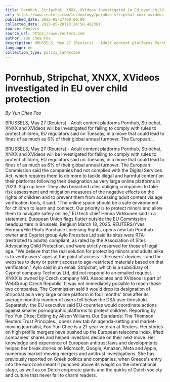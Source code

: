 ```yaml
---
title: Pornhub, Stripchat, XNXX, XVideos investigated in EU over child protection
url: https://www.reuters.com/technology/pornhub-stripchat-xnxx-xvideos-targeted-eu-investigation-2025-05-27/
published_date: 2025-05-27T00:00:00
collected_date: 2025-05-28T13:24:50.462361
source: Reuters
source_url: https://www.reuters.com
author: Yun Chee Foo
description: BRUSSELS, May 27 (Reuters) - Adult content platforms Pornhub, Stripchat, XNXX and XVideos will be investigated for failing to comply with rules to protect children, EU regulators said on Tuesday, in a move that could lead to fines of as much as 6% of their global annual turnover. The European...
language: en
collection_type: policy_landscape
---
```


# Pornhub, Stripchat, XNXX, XVideos investigated in EU over child protection

*By Yun Chee Foo*

BRUSSELS, May 27 (Reuters) - Adult content platforms Pornhub, Stripchat, XNXX and XVideos will be investigated for failing to comply with rules to protect children, EU regulators said on Tuesday, in a move that could lead to fines of as much as 6% of their global annual turnover. The European...

BRUSSELS, May 27 (Reuters) - Adult content platforms Pornhub, Stripchat, XNXX and XVideos will be investigated for failing to comply with rules to protect children, EU regulators said on Tuesday, in a move that could lead to fines of as much as 6% of their global annual turnover. The European Commission said the companies had not complied with the Digital Services Act, which requires them to do more to tackle illegal and harmful content on their platforms following their designation as very large online platforms in 2023. Sign up here. They also breached rules obliging companies to take risk assessment and mitigation measures of the negative effects on the rights of children and to prevent them from accessing adult content via age verification tools, it said. "The online space should be a safe environment for children to learn and connect. Our priority is to protect minors and allow them to navigate safely online," EU tech chief Henna Virkkunen said in a statement. European Union flags flutter outside the EU Commission headquarters in Brussels, Belgium March 18, 2025. REUTERS/Yves Herman/File Photo Purchase Licensing Rights, opens new tab Pornhub owner and Cypriot group Aylo Freesites Ltd said its sites were RTA- (restricted to adults) compliant, as rated by the Association of Sites Advocating Child Protection, and were strictly reserved for those of legal age. "We believe that the real solution for protecting minors and adults alike is to verify users’ ages at the point of access - the users’ devices - and for websites to deny or permit access to age-restricted materials based on that verification," Aylo said in an email. Stripchat, which is a subsidiary of Cypriot company Technius Ltd, did not respond to an emailed request. XNXX is owned by Czech company NKL Associates and XVideos is part of WebGroup Czech Republic. It was not immediately possible to reach those two companies. The Commission said it would drop its designation of Stripchat as a very large online platform in four months' time after its average monthly number of users fell below the DSA user threshold. Separately, the EU executive said EU countries would coordinate actions against smaller pornographic platforms to protect children. Reporting by Foo Yun Chee;
Editing by Alison Williams Our Standards: The Thomson Reuters Trust Principles., opens new tab An agenda-setting and market-moving journalist, Foo Yun Chee is a 21-year veteran at Reuters. Her stories on high profile mergers have pushed up the European telecoms index, lifted companies' shares and helped investors decide on their next move. Her knowledge and experience of European antitrust laws and developments helped her break stories on Microsoft, Google, Amazon, Meta and Apple, numerous market-moving mergers and antitrust investigations. She has previously reported on Greek politics and companies, when Greece's entry into the eurozone meant it punched above its weight on the international stage, as well as on Dutch corporate giants and the quirks of Dutch society and culture that never fail to charm readers.